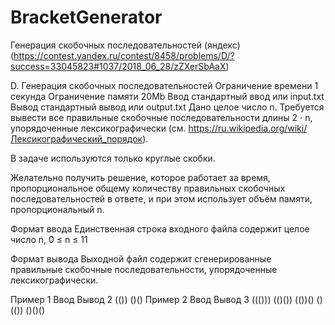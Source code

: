 # BracketGenerator
Генерация скобочных последовательностей (яндекс)
(https://contest.yandex.ru/contest/8458/problems/D/?success=33045823#1037/2018_06_28/zZXerSbAaX)

D. Генерация скобочных последовательностей
Ограничение времени	1 секунда
Ограничение памяти	20Mb
Ввод	стандартный ввод или input.txt
Вывод	стандартный вывод или output.txt
Дано целое число n. Требуется вывести все правильные скобочные последовательности длины 2 ⋅ n, упорядоченные лексикографически (см. https://ru.wikipedia.org/wiki/Лексикографический_порядок).

В задаче используются только круглые скобки.

Желательно получить решение, которое работает за время, пропорциональное общему количеству правильных скобочных последовательностей в ответе, и при этом использует объём памяти, пропорциональный n.

Формат ввода
Единственная строка входного файла содержит целое число n, 0 ≤ n ≤ 11

Формат вывода
Выходной файл содержит сгенерированные правильные скобочные последовательности, упорядоченные лексикографически.

Пример 1
Ввод	Вывод
2
(())
()()
Пример 2
Ввод	Вывод
3
((()))
(()())
(())()
()(())
()()()
